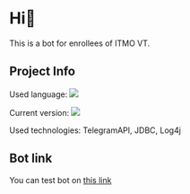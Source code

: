 # Hi👋 
This is a bot for enrollees of ITMO VT.

## Project Info

Used language: ![](https://img.shields.io/github/languages/top/dokerplp/abit-vt-bot?color=gree&style=flat-square)

Current version: ![](https://img.shields.io/badge/version-0.1.1-brightgreen)

Used technologies: TelegramAPI, JDBC, Log4j

## Bot link

You can test bot on [this link](t.me/abit-vt-bot)
